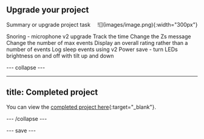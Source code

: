 ## Upgrade your project

<div style="display: flex; flex-wrap: wrap">
<div style="flex-basis: 200px; flex-grow: 1; margin-right: 15px;">
Summary or upgrade project task
</div>
<div>
![](images/image.png){:width="300px"}
</div>
</div>


Snoring - microphone v2 upgrade
Track the time 
Change the Zs message
Change the number of max events
Display an overall rating rather than a number of events
Log sleep events using v2
Power save - turn LEDs brightness on and off with tilt up and down


--- collapse ---

---
title: Completed project
---

You can view the [completed project here](https://scratch.mit.edu/projects/485673032/){:target="_blank"}.

--- /collapse ---

--- save ---